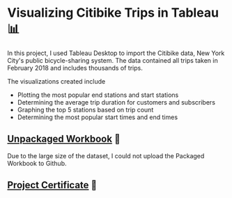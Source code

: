 # Visualizing Citibike Trips in Tableau 📊

In this project, I used Tableau Desktop to import the Citibike data, New York City's public bicycle-sharing system. The data contained all trips taken in February 2018 and includes thousands of trips.

The visualizations created include
- Plotting the most popular end stations and start stations
- Determining the average trip duration for customers and subscribers
- Graphing the top 5 stations based on trip count
- Determining the most popular start times and end times

## [Unpackaged Workbook](https://github.com/englands/Tableau/blob/main/Case%20Studies%20and%20Projects/Coursera%20Project%20Network/Visualizing%20Citibike%20Trips%20with%20Tableau/Citibike-Separate-Compressed.7z) 📔
Due to the large size of the dataset, I could not upload the Packaged Workbook to Github. 

## [Project Certificate](https://github.com/englands/Tableau/blob/main/Case%20Studies%20and%20Projects/Coursera%20Project%20Network/Visualizing%20Citibike%20Trips%20with%20Tableau/Visualizing%20Citibike%20Trips%20Project%20Certificate.pdf) 📜


